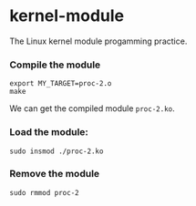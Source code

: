 # kernel-module
The Linux kernel module progamming practice.

### Compile the module
```
export MY_TARGET=proc-2.o
make
```
We can get the compiled module `proc-2.ko`.

### Load the module: 
```
sudo insmod ./proc-2.ko
```

### Remove the module 
```
sudo rmmod proc-2
```
